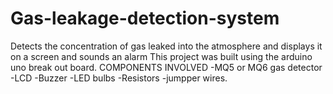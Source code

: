 # Gas-leakage-detection-system
Detects the concentration of gas leaked into the atmosphere and displays it on a screen  and sounds an alarm
This project was built using the arduino uno break out board.
COMPONENTS INVOLVED
 -MQ5 or MQ6 gas detector
 -LCD
 -Buzzer
 -LED bulbs
 -Resistors
 -jumpper wires.
 

